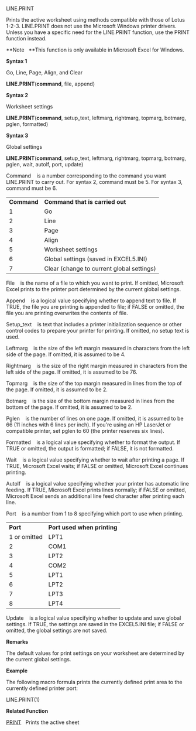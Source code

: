 LINE.PRINT

Prints the active worksheet using methods compatible with those of Lotus
1-2-3. LINE.PRINT does not use the Microsoft Windows printer drivers.
Unless you have a specific need for the LINE.PRINT function, use the
PRINT function instead.

**Note   **This function is only available in Microsoft Excel for
Windows.

**Syntax 1**

Go, Line, Page, Align, and Clear

**LINE.PRINT**(**command**, file, append)

**Syntax 2**

Worksheet settings

**LINE.PRINT**(**command**, setup\_text, leftmarg, rightmarg, topmarg,
botmarg, pglen, formatted)

**Syntax 3**

Global settings

**LINE.PRINT**(**command**, setup\_text, leftmarg, rightmarg, topmarg,
botmarg, pglen, wait, autolf, port, update)

Command    is a number corresponding to the command you want LINE.PRINT
to carry out. For syntax 2, command must be 5. For syntax 3, command
must be 6.

|             |                                           |
| ----------- | ----------------------------------------- |
| **Command** | **Command that is carried out**           |
| 1           | Go                                        |
| 2           | Line                                      |
| 3           | Page                                      |
| 4           | Align                                     |
| 5           | Worksheet settings                        |
| 6           | Global settings (saved in EXCEL5.INI)     |
| 7           | Clear (change to current global settings) |

File    is the name of a file to which you want to print. If omitted,
Microsoft Excel prints to the printer port determined by the current
global settings.

Append    is a logical value specifying whether to append text to file.
If TRUE, the file you are printing is appended to file; if FALSE or
omitted, the file you are printing overwrites the contents of file.

Setup\_text    is text that includes a printer initialization sequence
or other control codes to prepare your printer for printing. If omitted,
no setup text is used.

Leftmarg    is the size of the left margin measured in characters from
the left side of the page. If omitted, it is assumed to be 4.

Rightmarg    is the size of the right margin measured in characters from
the left side of the page. If omitted, it is assumed to be 76.

Topmarg    is the size of the top margin measured in lines from the top
of the page. If omitted, it is assumed to be 2.

Botmarg    is the size of the bottom margin measured in lines from the
bottom of the page. If omitted, it is assumed to be 2.

Pglen    is the number of lines on one page. If omitted, it is assumed
to be 66 (11 inches with 6 lines per inch). If you're using an HP
LaserJet or compatible printer, set pglen to 60 (the printer reserves
six lines).

Formatted    is a logical value specifying whether to format the output.
If TRUE or omitted, the output is formatted; if FALSE, it is not
formatted.

Wait    is a logical value specifying whether to wait after printing a
page. If TRUE, Microsoft Excel waits; if FALSE or omitted, Microsoft
Excel continues printing.

Autolf    is a logical value specifying whether your printer has
automatic line feeding. If TRUE, Microsoft Excel prints lines normally;
if FALSE or omitted, Microsoft Excel sends an additional line feed
character after printing each line.

Port    is a number from 1 to 8 specifying which port to use when
printing.

|              |                             |
| ------------ | --------------------------- |
| **Port**     | **Port used when printing** |
| 1 or omitted | LPT1                        |
| 2            | COM1                        |
| 3            | LPT2                        |
| 4            | COM2                        |
| 5            | LPT1                        |
| 6            | LPT2                        |
| 7            | LPT3                        |
| 8            | LPT4                        |

Update    is a logical value specifying whether to update and save
global settings. If TRUE, the settings are saved in the EXCEL5.INI file;
if FALSE or omitted, the global settings are not saved.

**Remarks**

The default values for print settings on your worksheet are determined
by the current global settings.

**Example**

The following macro formula prints the currently defined print area to
the currently defined printer port:

LINE.PRINT(1)

**Related Function**

[PRINT](PRINT.md)   Prints the active sheet


